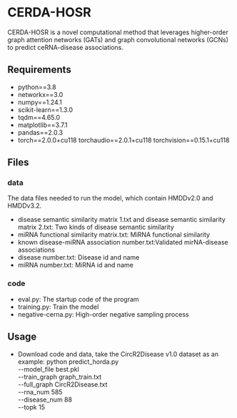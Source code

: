 # CERDA-HOSR
CERDA-HOSR is a novel computational method that leverages higher-order graph attention networks (GATs) and graph convolutional networks (GCNs) to predict ceRNA-disease associations.

## Requirements
  * python==3.8
  * networkx==3.0
  * numpy==1.24.1
  * scikit-learn==1.3.0
  * tqdm==4.65.0
  * matplotlib==3.7.1
  * pandas==2.0.3
  * torch==2.0.0+cu118 torchaudio==2.0.1+cu118 torchvision==0.15.1+cu118


## Files
### data
  The data files needed to run the model, which contain HMDDv2.0 and HMDDv3.2.
  * disease semantic similarity matrix 1.txt and disease semantic similarity matrix 2.txt: Two kinds of disease semantic similarity
  * miRNA functional similarity matrix.txt: MiRNA functional similarity
  * known disease-miRNA association number.txt:Validated mirNA-disease associations
  * disease number.txt: Disease id and name
  * miRNA number.txt: MiRNA id and name

### code
  * eval.py: The startup code of the program
  * training.py: Train the model
  * negative-cerna.py: High-order negative sampling process
 
## Usage
  * Download code and data, take the CircR2Disease v1.0 dataset as an example:
  python predict_horda.py \
  --model_file best.pkl \
  --train_graph graph_train.txt \
  --full_graph CircR2Disease.txt \
  --rna_num 585 \
  --disease_num 88 \
  --topk 15
